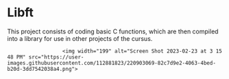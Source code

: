 # Libft

  This project consists of coding basic C functions, which are then compiled into a library for use in other projects of the cursus.
  
  
                      <img width="199" alt="Screen Shot 2023-02-23 at 3 15 48 PM" src="https://user-images.githubusercontent.com/112881823/220903069-82c7d9e2-4063-4bed-b20d-3dd7542038a4.png">
